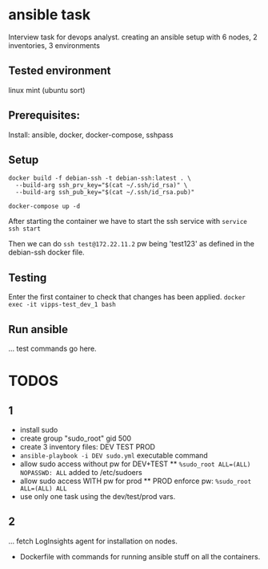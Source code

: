 # ansible task
Interview task for devops analyst. 
creating an ansible setup with 6 nodes, 2 inventories, 3 environments

## Tested environment
linux mint (ubuntu sort)

## Prerequisites: 
Install: ansible, docker, docker-compose, sshpass

## Setup 
```
docker build -f debian-ssh -t debian-ssh:latest . \
  --build-arg ssh_prv_key="$(cat ~/.ssh/id_rsa)" \
  --build-arg ssh_pub_key="$(cat ~/.ssh/id_rsa.pub)"
```

`docker-compose up -d `

After starting the container we have to start the ssh service with
`service ssh start`

Then we can do 
`ssh test@172.22.11.2` pw being 'test123' as defined in the debian-ssh docker file. 


## Testing
Enter the first container to check that changes has been applied.
`docker exec -it vipps-test_dev_1 bash`

## Run ansible
... test commands go here.


# TODOS

## 1

* install sudo 
* create group "sudo_root" gid 500
* create 3 inventory files: DEV TEST PROD
* `ansible-playbook -i DEV sudo.yml` executable command
* allow sudo access without pw for DEV+TEST
** `%sudo_root ALL=(ALL) NOPASSWD: ALL` added to /etc/sudoers
* allow sudo access WITH pw for prod
** PROD enforce pw: `%sudo_root ALL=(ALL) ALL`
* use only one task using the dev/test/prod vars. 

## 2
...
fetch LogInsights agent for installation on nodes. 

* Dockerfile with commands for running ansible stuff on all the containers.